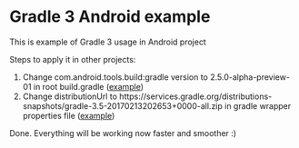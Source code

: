 # Gradle 3 Android example

This is example of Gradle 3 usage in Android project

Steps to apply it in other projects:
1. Change com.android.tools.build:gradle version to 2.5.0-alpha-preview-01 in root build.gradle ([example](https://github.com/MarcinMoskala/gradle-3-android-example/blob/master/build.gradle))
2. Change distributionUrl to https\://services.gradle.org/distributions-snapshots/gradle-3.5-20170213202653+0000-all.zip in gradle wrapper properties file ([example](https://github.com/MarcinMoskala/gradle-3-android-example/blob/master/gradle/wrapper/gradle-wrapper.properties))

Done. Everything will be working now faster and smoother :)
